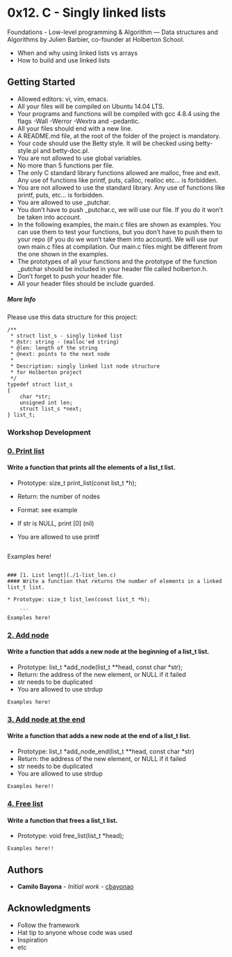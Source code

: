 # 0x12. C - Singly linked lists
Foundations - Low-level programming & Algorithm ― Data structures and Algorithms
by Julien Barbier, co-founder at Holberton School.

* When and why using linked lists vs arrays
* How to build and use linked lists


## Getting Started

* Allowed editors: vi, vim, emacs.
* All your files will be compiled on Ubuntu 14.04 LTS.
* Your programs and functions will be compiled with gcc 4.8.4 using the flags -Wall -Werror -Wextra and -pedantic.
* All your files should end with a new line.
* A README.md file, at the root of the folder of the project is mandatory.
* Your code should use the Betty style. It will be checked using betty-style.pl and betty-doc.pl.
* You are not allowed to use global variables.
* No more than 5 functions per file.
* The only C standard library functions allowed are malloc, free and exit. Any use of functions like printf, puts, calloc, realloc etc… is forbidden.
* You are not allowed to use the standard library. Any use of functions like printf, puts, etc… is forbidden.
* You are allowed to use \_putchar.
* You don’t have to push \_putchar.c, we will use our file. If you do it won’t be taken into account.
* In the following examples, the main.c files are shown as examples. You can use them to test your functions, but you don’t have to push them to your repo (if you do we won’t take them into account). We will use our own main.c files at compilation. Our main.c files might be different from the one shown in the examples.
* The prototypes of all your functions and the prototype of the function \_putchar should be included in your header file called holberton.h.
* Don’t forget to push your header file.
* All your header files should be include guarded.

##### More Info
Please use this data structure for this project:
```
/**
 * struct list_s - singly linked list
 * @str: string - (malloc'ed string)
 * @len: length of the string
 * @next: points to the next node
 *
 * Description: singly linked list node structure
 * for Holberton project
 */
typedef struct list_s
{
    char *str;
    unsigned int len;
    struct list_s *next;
} list_t;
```
### Workshop Development

### [0. Print list](./0-print_list.c)
#### Write a function that prints all the elements of a list_t list.
* Prototype: size_t print_list(const list_t *h);
* Return: the number of nodes
* Format: see example
* If str is NULL, print [0] (nil)
* You are allowed to use printf

    ```
Examples here!
```

### [1. List lengt](./1-list_len.c)
#### Write a function that returns the number of elements in a linked list_t list.

* Prototype: size_t list_len(const list_t *h);

    ```
Examples here!
```
### [2. Add node](./2-add_node.c)
#### Write a function that adds a new node at the beginning of a list_t list.

* Prototype: list_t *add_node(list_t \**head, const char *str);
* Return: the address of the new element, or NULL if it failed
* str needs to be duplicated
* You are allowed to use strdup
```
Examples here!
```
### [3. Add node at the end](./3-add_node_end.c)
#### Write a function that adds a new node at the end of a list_t list.
* Prototype: list_t *add_node_end(list_t \**head, const char *str)
* Return: the address of the new element, or NULL if it failed
* str needs to be duplicated
* You are allowed to use strdup
```
Examples here!!
```
### [4. Free list](./4-free_list.c)
#### Write a function that frees a list_t list.

* Prototype: void free_list(list_t *head);
```
Examples here!!
```
## Authors

* **Camilo Bayona** - *Initial work* - [cbayonao](https://github.com/cbanao)

## Acknowledgments

* Follow the framework
* Hat tip to anyone whose code was used
* Inspiration
* etc
